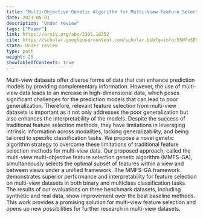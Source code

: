 ```yaml
---
title: "Multi-Objective Genetic Algorithm for Multi-View Feature Selection"
date: 2023-05-01
description: "Under review"
tags: ["Paper"]
link: https://arxiv.org/abs/2305.18352
cite: https://scholar.googleusercontent.com/scholar.bib?q=info:5SWfvSEQa0gJ:scholar.google.com/&output=citation&scisdr=ClETHKYVEKGE-K5tuhc:AFWwaeYAAAAAZTprohcSr8aiX76OEamJVIl2BzI&scisig=AFWwaeYAAAAAZTproh0x0p5P8wlySsPRLNzg3VY&scisf=4&ct=citation&cd=-1&hl=es&scfhb=1
state: Under review
type: post
weight: 25
showTableOfContents: true
---
```


Multi-view datasets offer diverse forms of data that can enhance prediction models by providing complementary information. However, the use of multi-view data leads to an increase in high-dimensional data, which poses significant challenges for the prediction models that can lead to poor generalization. Therefore, relevant feature selection from multi-view datasets is important as it not only addresses the poor generalization but also enhances the interpretability of the models. Despite the success of traditional feature selection methods, they have limitations in leveraging intrinsic information across modalities, lacking generalizability, and being tailored to specific classification tasks. We propose a novel genetic algorithm strategy to overcome these limitations of traditional feature selection methods for multi-view data. Our proposed approach, called the multi-view multi-objective feature selection genetic algorithm (MMFS-GA), simultaneously selects the optimal subset of features within a view and between views under a unified framework. The MMFS-GA framework demonstrates superior performance and interpretability for feature selection on multi-view datasets in both binary and multiclass classification tasks. The results of our evaluations on three benchmark datasets, including synthetic and real data, show improvement over the best baseline methods. This work provides a promising solution for multi-view feature selection and opens up new possibilities for further research in multi-view datasets.